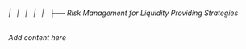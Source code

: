 ###### |   |   |   |   |   ├── Risk Management for Liquidity Providing Strategies

*Add content here*